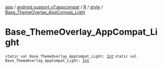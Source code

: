 [app](../../../index.md) / [android.support.v7.appcompat](../../index.md) / [R](../index.md) / [style](index.md) / [Base_ThemeOverlay_AppCompat_Light](./-base_-theme-overlay_-app-compat_-light.md)

# Base_ThemeOverlay_AppCompat_Light

`static val Base_ThemeOverlay_AppCompat_Light: `[`Int`](https://kotlinlang.org/api/latest/jvm/stdlib/kotlin/-int/index.html)
`static val Base_ThemeOverlay_AppCompat_Light: `[`Int`](https://kotlinlang.org/api/latest/jvm/stdlib/kotlin/-int/index.html)